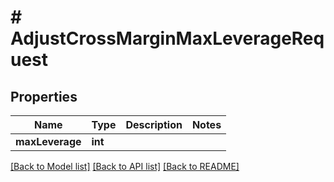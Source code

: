 # # AdjustCrossMarginMaxLeverageRequest

## Properties

Name | Type | Description | Notes
------------ | ------------- | ------------- | -------------
**maxLeverage** | **int** |  |

[[Back to Model list]](../../README.md#models) [[Back to API list]](../../README.md#endpoints) [[Back to README]](../../README.md)
